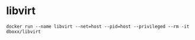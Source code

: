 # libvirt

```
docker run --name libvirt --net=host --pid=host --privileged --rm -it dboxx/libvirt
```
